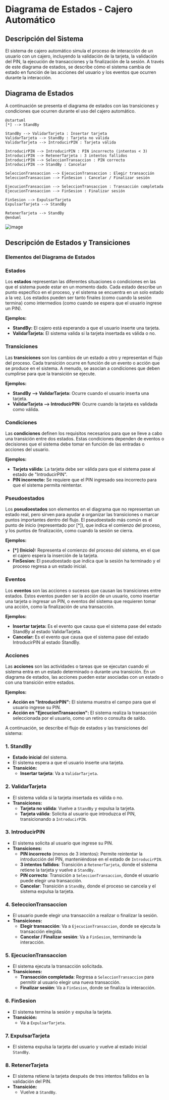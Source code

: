# Diagrama de Estados - Cajero Automático

## Descripción del Sistema

El sistema de cajero automático simula el proceso de interacción de un usuario con un cajero, incluyendo la validación de la tarjeta, la validación del PIN, la ejecución de transacciones y la finalización de la sesión. A través de este diagrama de estados, se describe cómo el sistema cambia de estado en función de las acciones del usuario y los eventos que ocurren durante la interacción.

## Diagrama de Estados

A continuación se presenta el diagrama de estados con las transiciones y condiciones que ocurren durante el uso del cajero automático.

```plantuml
@startuml
[*] --> StandBy

StandBy --> ValidarTarjeta : Insertar tarjeta
ValidarTarjeta --> StandBy : Tarjeta no válida
ValidarTarjeta --> IntroducirPIN : Tarjeta válida

IntroducirPIN --> IntroducirPIN : PIN incorrecto (intentos < 3)
IntroducirPIN --> RetenerTarjeta : 3 intentos fallidos
IntroducirPIN --> SeleccionTransaccion : PIN correcto
IntroducirPIN --> StandBy : Cancelar

SeleccionTransaccion --> EjecucionTransaccion : Elegir transacción
SeleccionTransaccion --> FinSesion : Cancelar / Finalizar sesión

EjecucionTransaccion --> SeleccionTransaccion : Transacción completada
EjecucionTransaccion --> FinSesion : Finalizar sesión

FinSesion --> ExpulsarTarjeta
ExpulsarTarjeta --> StandBy

RetenerTarjeta --> StandBy
@enduml

```

![image](https://github.com/user-attachments/assets/0a1ca3b3-65f1-4d56-8d52-cd98687dcece)



## Descripción de Estados y Transiciones

### Elementos del Diagrama de Estados

### Estados
Los **estados** representan las diferentes situaciones o condiciones en las que el sistema puede estar en un momento dado. Cada estado describe un punto específico en el proceso, y el sistema se encuentra en un solo estado a la vez. Los estados pueden ser tanto finales (como cuando la sesión termina) como intermedios (como cuando se espera que el usuario ingrese un PIN).

**Ejemplos:**
- **StandBy:** El cajero está esperando a que el usuario inserte una tarjeta.
- **ValidarTarjeta:** El sistema valida si la tarjeta insertada es válida o no.

### Transiciones
Las **transiciones** son los cambios de un estado a otro y representan el flujo del proceso. Cada transición ocurre en función de un evento o acción que se produce en el sistema. A menudo, se asocian a condiciones que deben cumplirse para que la transición se ejecute.

**Ejemplos:**
- **StandBy --> ValidarTarjeta:** Ocurre cuando el usuario inserta una tarjeta.
- **ValidarTarjeta --> IntroducirPIN:** Ocurre cuando la tarjeta es validada como válida.

### Condiciones
Las **condiciones** definen los requisitos necesarios para que se lleve a cabo una transición entre dos estados. Estas condiciones dependen de eventos o decisiones que el sistema debe tomar en función de las entradas o acciones del usuario.

**Ejemplos:**
- **Tarjeta válida:** La tarjeta debe ser válida para que el sistema pase al estado de "IntroducirPIN".
- **PIN incorrecto:** Se requiere que el PIN ingresado sea incorrecto para que el sistema permita reintentar.

### Pseudoestados
Los **pseudoestados** son elementos en el diagrama que no representan un estado real, pero sirven para ayudar a organizar las transiciones o marcar puntos importantes dentro del flujo. El pseudoestado más común es el punto de inicio (representado por [*]), que indica el comienzo del proceso, y los puntos de finalización, como cuando la sesión se cierra.

**Ejemplos:**
- **[*] (Inicio):** Representa el comienzo del proceso del sistema, en el que el cajero espera la inserción de la tarjeta.
- **FinSesion:** El pseudoestado que indica que la sesión ha terminado y el proceso regresa a un estado inicial.

### Eventos
Los **eventos** son las acciones o sucesos que causan las transiciones entre estados. Estos eventos pueden ser la acción de un usuario, como insertar una tarjeta o ingresar un PIN, o eventos del sistema que requieren tomar una acción, como la finalización de una transacción.

**Ejemplos:**
- **Insertar tarjeta:** Es el evento que causa que el sistema pase del estado StandBy al estado ValidarTarjeta.
- **Cancelar:** Es el evento que causa que el sistema pase del estado IntroducirPIN al estado StandBy.

### Acciones
Las **acciones** son las actividades o tareas que se ejecutan cuando el sistema entra en un estado determinado o durante una transición. En un diagrama de estados, las acciones pueden estar asociadas con un estado o con una transición entre estados.

**Ejemplos:**
- **Acción en "IntroducirPIN":** El sistema muestra el campo para que el usuario ingrese su PIN.
- **Acción en "EjecucionTransaccion":** El sistema realiza la transacción seleccionada por el usuario, como un retiro o consulta de saldo.

A continuación, se describe el flujo de estados y las transiciones del sistema:

### 1. StandBy
- **Estado inicial** del sistema.
- El sistema espera a que el usuario inserte una tarjeta.
- **Transición:**
  - **Insertar tarjeta**: Va a `ValidarTarjeta`.

### 2. ValidarTarjeta
- El sistema valida si la tarjeta insertada es válida o no.
- **Transiciones:**
  - **Tarjeta no válida**: Vuelve a `StandBy` y expulsa la tarjeta.
  - **Tarjeta válida**: Solicita al usuario que introduzca el PIN, transicionando a `IntroducirPIN`.

### 3. IntroducirPIN
- El sistema solicita al usuario que ingrese su PIN.
- **Transiciones:**
  - **PIN incorrecto** (menos de 3 intentos): Permite reintentar la introducción del PIN, manteniéndose en el estado de `IntroducirPIN`.
  - **3 intentos fallidos**: Transición a `RetenerTarjeta`, donde el sistema retiene la tarjeta y vuelve a `StandBy`.
  - **PIN correcto**: Transición a `SeleccionTransaccion`, donde el usuario puede elegir una transacción.
  - **Cancelar**: Transición a `StandBy`, donde el proceso se cancela y el sistema expulsa la tarjeta.

### 4. SeleccionTransaccion
- El usuario puede elegir una transacción a realizar o finalizar la sesión.
- **Transiciones:**
  - **Elegir transacción**: Va a `EjecucionTransaccion`, donde se ejecuta la transacción elegida.
  - **Cancelar / Finalizar sesión**: Va a `FinSesion`, terminando la interacción.

### 5. EjecucionTransaccion
- El sistema ejecuta la transacción solicitada.
- **Transiciones:**
  - **Transacción completada**: Regresa a `SeleccionTransaccion` para permitir al usuario elegir una nueva transacción.
  - **Finalizar sesión**: Va a `FinSesion`, donde se finaliza la interacción.

### 6. FinSesion
- El sistema termina la sesión y expulsa la tarjeta.
- **Transición:**
  - Va a `ExpulsarTarjeta`.

### 7. ExpulsarTarjeta
- El sistema expulsa la tarjeta del usuario y vuelve al estado inicial `StandBy`.

### 8. RetenerTarjeta
- El sistema retiene la tarjeta después de tres intentos fallidos en la validación del PIN.
- **Transición:**
  - Vuelve a `StandBy`.
